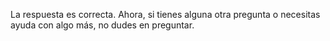 
La respuesta es correcta. Ahora, si tienes alguna otra pregunta o necesitas ayuda con algo más, no dudes en preguntar.